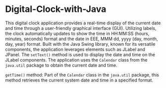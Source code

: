 # Digital-Clock-with-Java

This digital clock application provides a real-time display of the current date and time through a user-friendly graphical interface (GUI). Utilizing labels, the clock automatically updates to show the time in HH:MM:SS (hours, minutes, seconds) format and the date in EEE, MMM dd, yyyy (day, month, day, year) format. Built with the Java Swing library, known for its versatile components, the application leverages elements such as JLabel and JPanel. The `setText()` method is used to display the date and time on the JLabel components. The application uses the `Calendar` class from the `java.util` package to obtain the current date and time.

`getTime()` method: Part of the `Calendar` class in the `java.util` package, this method retrieves the current system date and time in a specified format.
 
